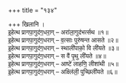 +++
title = "१३४"

+++
खिलानि ।  
इ॒हेत्थ प्रागपा॒गुद॑ग॒धरा॒ग् – अरा॑ला॒गुद॑भर्त्सथ ॥१॥  
इ॒हेत्थ प्रागपा॒गुद॑ग॒धराग् – व॒त्साः पुरु॑षन्त आसते ॥२॥  
इ॒हेत्थ प्रागपा॒गुद॑ग॒धराग् – स्थाली॑पाको॒ वि ली॑यते ॥३॥  
इ॒हेत्थ प्रागपा॒गुद॑ग॒धराग् – स वै॑ पृ॒थु ली॑यते ॥४॥  
इ॒हेत्थ प्रागपा॒गुद॑ग॒धराग् – आष्टे॑ लाहणि॒ लीशा॑थी ॥५॥  
इ॒हेत्थ प्रागपा॒गुद॑ग॒धराग् – अक्ष्लि॑ली॒ पुच्छिली॑यते ॥६॥